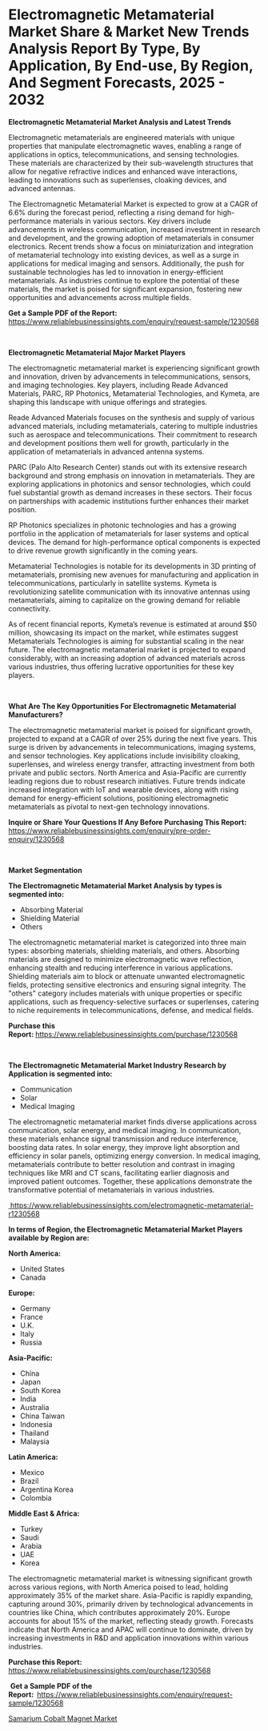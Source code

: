 <p><h1>Electromagnetic Metamaterial Market Share & Market New Trends Analysis Report By Type, By Application, By End-use, By Region, And Segment Forecasts, 2025 - 2032</h1></p><p><strong>Electromagnetic Metamaterial Market Analysis and Latest Trends</strong></p>
<p><p>Electromagnetic metamaterials are engineered materials with unique properties that manipulate electromagnetic waves, enabling a range of applications in optics, telecommunications, and sensing technologies. These materials are characterized by their sub-wavelength structures that allow for negative refractive indices and enhanced wave interactions, leading to innovations such as superlenses, cloaking devices, and advanced antennas.</p><p>The Electromagnetic Metamaterial Market is expected to grow at a CAGR of 6.6% during the forecast period, reflecting a rising demand for high-performance materials in various sectors. Key drivers include advancements in wireless communication, increased investment in research and development, and the growing adoption of metamaterials in consumer electronics. Recent trends show a focus on miniaturization and integration of metamaterial technology into existing devices, as well as a surge in applications for medical imaging and sensors. Additionally, the push for sustainable technologies has led to innovation in energy-efficient metamaterials. As industries continue to explore the potential of these materials, the market is poised for significant expansion, fostering new opportunities and advancements across multiple fields.</p></p>
<p><strong>Get a Sample PDF of the Report:&nbsp;</strong> <a href="https://www.reliablebusinessinsights.com/enquiry/request-sample/1230568?utm_campaign=3113&utm_medium=2&utm_source=Github&utm_content=ia&utm_term=01042025&utm_id=electromagnetic-metamaterial">https://www.reliablebusinessinsights.com/enquiry/request-sample/1230568</a></p>
<p>&nbsp;</p>
<p><strong>Electromagnetic Metamaterial Major Market Players</strong></p>
<p><p>The electromagnetic metamaterial market is experiencing significant growth and innovation, driven by advancements in telecommunications, sensors, and imaging technologies. Key players, including Reade Advanced Materials, PARC, RP Photonics, Metamaterial Technologies, and Kymeta, are shaping this landscape with unique offerings and strategies.</p><p>Reade Advanced Materials focuses on the synthesis and supply of various advanced materials, including metamaterials, catering to multiple industries such as aerospace and telecommunications. Their commitment to research and development positions them well for growth, particularly in the application of metamaterials in advanced antenna systems.</p><p>PARC (Palo Alto Research Center) stands out with its extensive research background and strong emphasis on innovation in metamaterials. They are exploring applications in photonics and sensor technologies, which could fuel substantial growth as demand increases in these sectors. Their focus on partnerships with academic institutions further enhances their market position.</p><p>RP Photonics specializes in photonic technologies and has a growing portfolio in the application of metamaterials for laser systems and optical devices. The demand for high-performance optical components is expected to drive revenue growth significantly in the coming years.</p><p>Metamaterial Technologies is notable for its developments in 3D printing of metamaterials, promising new avenues for manufacturing and application in telecommunications, particularly in satellite systems. Kymeta is revolutionizing satellite communication with its innovative antennas using metamaterials, aiming to capitalize on the growing demand for reliable connectivity.</p><p>As of recent financial reports, Kymeta’s revenue is estimated at around $50 million, showcasing its impact on the market, while estimates suggest Metamaterials Technologies is aiming for substantial scaling in the near future. The electromagnetic metamaterial market is projected to expand considerably, with an increasing adoption of advanced materials across various industries, thus offering lucrative opportunities for these key players.</p></p>
<p>&nbsp;</p>
<p><strong>What Are The Key Opportunities For Electromagnetic Metamaterial Manufacturers?</strong></p>
<p><p>The electromagnetic metamaterial market is poised for significant growth, projected to expand at a CAGR of over 25% during the next five years. This surge is driven by advancements in telecommunications, imaging systems, and sensor technologies. Key applications include invisibility cloaking, superlenses, and wireless energy transfer, attracting investment from both private and public sectors. North America and Asia-Pacific are currently leading regions due to robust research initiatives. Future trends indicate increased integration with IoT and wearable devices, along with rising demand for energy-efficient solutions, positioning electromagnetic metamaterials as pivotal to next-gen technology innovations.</p></p>
<p><strong>Inquire or Share Your Questions If Any Before Purchasing This Report:</strong> <a href="https://www.reliablebusinessinsights.com/enquiry/pre-order-enquiry/1230568?utm_campaign=3113&utm_medium=2&utm_source=Github&utm_content=ia&utm_term=01042025&utm_id=electromagnetic-metamaterial">https://www.reliablebusinessinsights.com/enquiry/pre-order-enquiry/1230568</a></p>
<p>&nbsp;</p>
<p><strong>Market Segmentation</strong></p>
<p><strong>The Electromagnetic Metamaterial Market Analysis by types is segmented into:</strong></p>
<p><ul><li>Absorbing Material</li><li>Shielding Material</li><li>Others</li></ul></p>
<p><p>The electromagnetic metamaterial market is categorized into three main types: absorbing materials, shielding materials, and others. Absorbing materials are designed to minimize electromagnetic wave reflection, enhancing stealth and reducing interference in various applications. Shielding materials aim to block or attenuate unwanted electromagnetic fields, protecting sensitive electronics and ensuring signal integrity. The "others" category includes materials with unique properties or specific applications, such as frequency-selective surfaces or superlenses, catering to niche requirements in telecommunications, defense, and medical fields.</p></p>
<p><strong>Purchase this Report:&nbsp;</strong><a href="https://www.reliablebusinessinsights.com/purchase/1230568?utm_campaign=3113&utm_medium=2&utm_source=Github&utm_content=ia&utm_term=01042025&utm_id=electromagnetic-metamaterial">https://www.reliablebusinessinsights.com/purchase/1230568</a></p>
<p>&nbsp;</p>
<p><strong>The Electromagnetic Metamaterial Market Industry Research by Application is segmented into:</strong></p>
<p><ul><li>Communication</li><li>Solar</li><li>Medical Imaging</li></ul></p>
<p><p>The electromagnetic metamaterial market finds diverse applications across communication, solar energy, and medical imaging. In communication, these materials enhance signal transmission and reduce interference, boosting data rates. In solar energy, they improve light absorption and efficiency in solar panels, optimizing energy conversion. In medical imaging, metamaterials contribute to better resolution and contrast in imaging techniques like MRI and CT scans, facilitating earlier diagnosis and improved patient outcomes. Together, these applications demonstrate the transformative potential of metamaterials in various industries.</p></p>
<p><a href="https://www.reliablebusinessinsights.com/electromagnetic-metamaterial-r1230568?utm_campaign=3113&utm_medium=2&utm_source=Github&utm_content=ia&utm_term=01042025&utm_id=electromagnetic-metamaterial">&nbsp;https://www.reliablebusinessinsights.com/electromagnetic-metamaterial-r1230568</a></p>
<p><strong>In terms of Region, the Electromagnetic Metamaterial Market Players available by Region are:</strong></p>
<p>
    <p> <strong> North America: </strong>
        <ul>
            <li>United States</li>
            <li>Canada</li>
        </ul>
        </p> 
    <p> <strong> Europe: </strong>
        <ul>
            <li>Germany</li>
            <li>France</li>
            <li>U.K.</li>
            <li>Italy</li>
            <li>Russia</li>
        </ul>
        </p> 
    <p> <strong> Asia-Pacific: </strong>
        <ul>
            <li>China</li>
            <li>Japan</li>
            <li>South Korea</li>
            <li>India</li>
            <li>Australia</li>
            <li>China Taiwan</li>
            <li>Indonesia</li>
            <li>Thailand</li>
            <li>Malaysia</li>
        </ul>
        </p> 
    <p> <strong> Latin America: </strong>
        <ul>
            <li>Mexico</li>
            <li>Brazil</li>
            <li>Argentina Korea</li>
            <li>Colombia</li>
        </ul>
        </p> 
    <p> <strong> Middle East & Africa: </strong>
        <ul>
            <li>Turkey</li>
            <li>Saudi</li>
            <li>Arabia</li>
            <li>UAE</li>
            <li>Korea</li>
        </ul>
    </p>
    </p>
<p><p>The electromagnetic metamaterial market is witnessing significant growth across various regions, with North America poised to lead, holding approximately 35% of the market share. Asia-Pacific is rapidly expanding, capturing around 30%, primarily driven by technological advancements in countries like China, which contributes approximately 20%. Europe accounts for about 15% of the market, reflecting steady growth. Forecasts indicate that North America and APAC will continue to dominate, driven by increasing investments in R&D and application innovations within various industries.</p></p>
<p><strong>Purchase this Report: </strong><a href="https://www.reliablebusinessinsights.com/purchase/1230568?utm_campaign=3113&utm_medium=2&utm_source=Github&utm_content=ia&utm_term=01042025&utm_id=electromagnetic-metamaterial">https://www.reliablebusinessinsights.com/purchase/1230568</a></p>
<p>&nbsp;<strong>Get a Sample PDF of the Report:&nbsp;&nbsp;</strong><a href="https://www.reliablebusinessinsights.com/enquiry/request-sample/1230568?utm_campaign=3113&utm_medium=2&utm_source=Github&utm_content=ia&utm_term=01042025&utm_id=electromagnetic-metamaterial">https://www.reliablebusinessinsights.com/enquiry/request-sample/1230568</a></p>
<p><strong></strong></p>
<p><p><a href="https://github.com/elodielamto06/Market-Research-Report-List-1/blob/main/samarium-cobalt-magnet-market.md?utm_campaign=3113&utm_medium=2&utm_source=Github&utm_content=ia&utm_term=01042025&utm_id=electromagnetic-metamaterial">Samarium Cobalt Magnet Market</a></p></p>